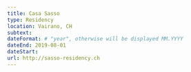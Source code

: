 ```yaml
---
title: Casa Sasso
type: Residency
location: Vairano, CH
subtext:
dateFormat: # "year", otherwise will be displayed MM.YYYY
dateEnd: 2019-08-01
dateStart:
url: http://sasso-residency.ch
---
```

